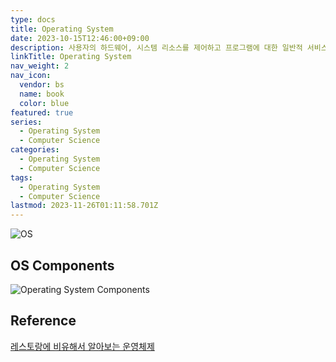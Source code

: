 ```yaml
---
type: docs
title: Operating System
date: 2023-10-15T12:46:00+09:00
description: 사용자의 하드웨어, 시스템 리소스를 제어하고 프로그램에 대한 일반적 서비스를 지원하는 시스템 소프트웨어
linkTitle: Operating System
nav_weight: 2
nav_icon:
  vendor: bs
  name: book
  color: blue
featured: true
series:
  - Operating System
  - Computer Science
categories:
  - Operating System
  - Computer Science
tags:
  - Operating System
  - Computer Science
lastmod: 2023-11-26T01:11:58.701Z
---
```


![OS](/computer-science/os.png#center)

## OS Components

![Operating System Components](/computer-science/os-components.png#center)

## Reference

[레스토랑에 비유해서 알아보는 운영체제](https://yozm.wishket.com/magazine/detail/1269/)
